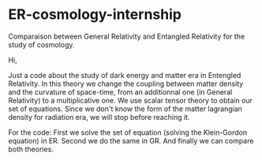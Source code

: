 # ER-cosmology-internship
Comparaison between General Relativity and Entangled Relativity for the study of cosmology.

Hi,

Just a code about the study of dark energy and matter era in Entengled Relativity.
In this theory we change the coupling between matter density and the curvature of space-time, from an additionnal one (in General Relativity) to a multiplicative one.
We use scalar tensor theory to obtain our set of equations.
Since we don't know the form of the matter lagrangian density for radiation era, we will stop before reaching it.

For the code:
First we solve the set of equation (solving the Klein-Gordon equation) in ER.
Second we do the same in GR.
And finally we can compare both theories.

